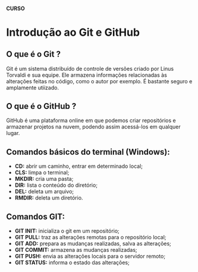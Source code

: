 #### CURSO
# Introdução ao Git e GitHub

## O que é o Git ?
Git é um sistema distribuído de controle de versões criado por Linus Torvaldi e sua equipe. Ele armazena informações relacionadas às alterações feitas no código, como o autor por exemplo. É bastante seguro e amplamente utiizado.

## O que é o GitHub ?
GitHub é uma plataforma online em que podemos criar repositórios e armazenar projetos na nuvem, podendo assim acessá-los em qualquer lugar.

## Comandos básicos do terminal (Windows):
- **CD:** abrir um caminho, entrar em determinado local;
- **CLS:** limpa o terminal;
- **MKDIR:** cria uma pasta;
- **DIR:** lista o conteúdo do diretório;
- **DEL:** deleta um arquivo;
- **RMDIR:** deleta um diretório.

## Comandos GIT:
- **GIT INIT:** inicializa o git em um repositório;
- **GIT PULL:** traz as alterações remotas para o repositório local;
- **GIT ADD:** prepara as mudanças realizadas, salva as alterações;
- **GIT COMMIT:** armazena as mudanças realizadas;
- **GIT PUSH:** envia as alterações locais para o servidor remoto;
- **GIT STATUS:** informa o estado das alterações; 